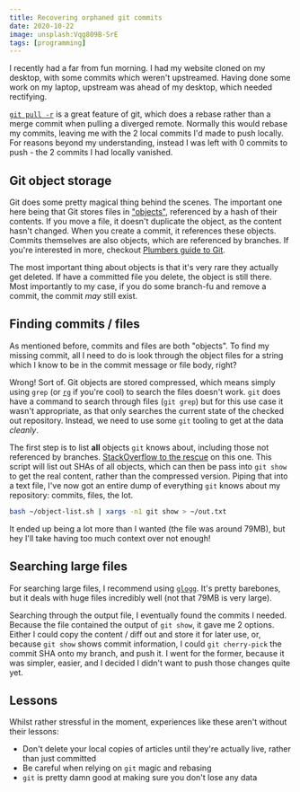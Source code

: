 ```yaml
---
title: Recovering orphaned git commits
date: 2020-10-22
image: unsplash:Vqg809B-SrE
tags: [programming]
---
```


I recently had a far from fun morning. I had my website cloned on my desktop, with some commits which weren't upstreamed. Having done some work on my laptop, upstream was ahead of my desktop, which needed rectifying.

[`git pull -r`](https://gitolite.com/git-pull--rebase) is a great feature of git, which does a rebase rather than a merge commit when pulling a diverged remote. Normally this would rebase my commits, leaving me with the 2 local commits I'd made to push locally. For reasons beyond my understanding, instead I was left with 0 commits to push - the 2 commits I had locally vanished.

## Git object storage

Git does some pretty magical thing behind the scenes. The important one here being that Git stores files in ["objects"](https://git-scm.com/book/en/v2/Git-Internals-Git-Objects), referenced by a hash of their contents. If you move a file, it doesn't duplicate the object, as the content hasn't changed. When you create a commit, it references these objects. Commits themselves are also objects, which are referenced by branches. If you're interested in more, checkout [Plumbers guide to Git](https://alexwlchan.net/a-plumbers-guide-to-git/).

The most important thing about objects is that it's very rare they actually get deleted. If have a committed file you delete, the object is still there. Most importantly to my case, if you do some branch-fu and remove a commit, the commit _may_ still exist.

## Finding commits / files

As mentioned before, commits and files are both "objects". To find my missing commit, all I need to do is look through the object files for a string which I know to be in the commit message or file body, right?

Wrong! Sort of. Git objects are stored compressed, which means simply using `grep` (or [`rg`](https://github.com/BurntSushi/ripgrep/) if you're cool) to search the files doesn't work. `git` does have a command to search through files (`git grep`) but for this use case it wasn't appropriate, as that only searches the current state of the checked out repository. Instead, we need to use some `git` tooling to get at the data _cleanly_.

The first step is to list **all** objects `git` knows about, including those not referenced by branches. [StackOverflow to the rescue](https://stackoverflow.com/a/38083908) on this one. This script will list out SHAs of all objects, which can then be pass into `git show` to get the real content, rather than the compressed version. Piping that into a text file, I've now got an entire dump of everything `git` knows about my repository: commits, files, the lot.

```bash
bash ~/object-list.sh | xargs -n1 git show > ~/out.txt
```

It ended up being a lot more than I wanted (the file was around 79MB), but hey I'll take having too much context over not enough!

## Searching large files

For searching large files, I recommend using [`glogg`](https://glogg.bonnefon.org/). It's pretty barebones, but it deals with huge files incredibly well (not that 79MB is very large).

Searching through the output file, I eventually found the commits I needed. Because the file contained the output of `git show`, it gave me 2 options. Either I could copy the content / diff out and store it for later use, or, because `git show` shows commit information, I could `git cherry-pick` the commit SHA onto my branch, and push it. I went for the former, because it was simpler, easier, and I decided I didn't want to push those changes quite yet.

## Lessons

Whilst rather stressful in the moment, experiences like these aren't without their lessons:

- Don't delete your local copies of articles until they're actually live, rather than just committed
- Be careful when relying on `git` magic and rebasing
- `git` is pretty damn good at making sure you don't lose any data

